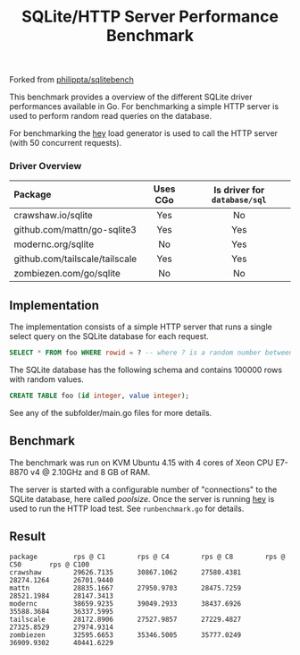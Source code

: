 <h1 align="center">
<br />
SQLite/HTTP Server Performance Benchmark
<br /><br />
</h1>

Forked from [philippta/sqlitebench](github.com/philippta/sqlitebench)

This benchmark provides a overview of the different SQLite driver performances available in Go. For benchmarking a simple HTTP server is used to perform random read queries on the database.

For benchmarking the [hey](https://github.com/rakyll/hey) load generator is used to call the HTTP server (with 50 concurrent requests).

### Driver Overview

Package | Uses CGo | Is driver for `database/sql`
:------ |:--------:| :-----:
crawshaw.io/sqlite |   Yes    | No
github.com/mattn/go-sqlite3 |   Yes    | Yes
modernc.org/sqlite |    No    | Yes
github.com/tailscale/tailscale |   Yes    | Yes
zombiezen.com/go/sqlite |    No    | No

## Implementation

The implementation consists of a simple HTTP server that runs a single select query on the SQLite database for each request.
```sql
SELECT * FROM foo WHERE rowid = ? -- where ? is a random number between 1 and 10000
```

The SQLite database has the following schema and contains 100000 rows with random values.
```sql
CREATE TABLE foo (id integer, value integer);
```

See any of the subfolder/main.go files for more details.

## Benchmark

The benchmark was run on KVM Ubuntu 4.15 with 4 cores of Xeon CPU E7-8870 v4 @ 2.10GHz and 8 GB of RAM.

The server is started with a configurable number of "connections" to the SQLite database, here called _poolsize_. Once the server is running [hey](https://github.com/rakyll/hey) is used to run the HTTP load test. See `runbenchmark.go` for details.

## Result

```
package         rps @ C1        rps @ C4        rps @ C8        rps @ C50       rps @ C100
crawshaw        29626.7135      30867.1062      27580.4381      28274.1264      26701.9440
mattn           28835.1667      27950.9703      28475.7259      28521.1984      28147.3413
modernc         38659.9235      39049.2933      38437.6926      35588.3684      36337.5995
tailscale       28172.8906      27527.9857      27229.4827      27325.8529      27974.9314
zombiezen       32595.6653      35346.5005      35777.0249      36909.9302      40441.6229
```
